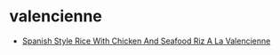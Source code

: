 # valencienne

 * [Spanish Style Rice With Chicken And Seafood Riz A La Valencienne](index/s/spanish-style-rice-with-chicken-and-seafood-riz-a-la-valencienne-104789.json)
